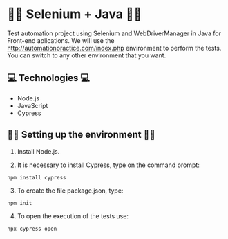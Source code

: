 # :man_astronaut:	 Selenium + Java :man_astronaut:	

Test automation project using Selenium and WebDriverManager in Java for Front-end aplications. We will use the http://automationpractice.com/index.php environment to perform the tests. You can switch to any other environment that you want.

## 💻 Technologies 💻	

- Node.js
- JavaScript
- Cypress

## :man_technologist:	Setting up the environment :woman_technologist:	

1. Install Node.js.

2. It is necessary to install Cypress, type on the command prompt:
```
npm install cypress
```
3. To create the file package.json, type:
```
npm init
```
4. To open the execution of the tests use: 
```
npx cypress open
```
